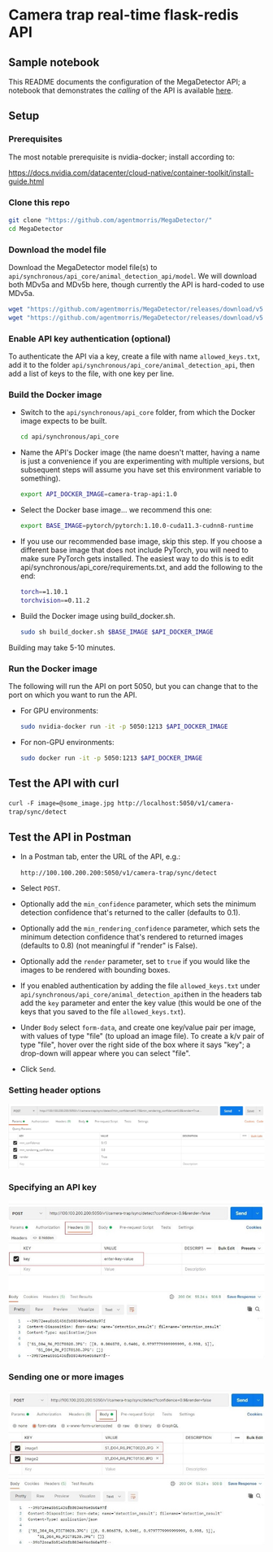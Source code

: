 # Camera trap real-time flask-redis API

## Sample notebook

This README documents the configuration of the MegaDetector API; a notebook that demonstrates the *calling* of the API is available [here](camera_trap_flask_api_test.ipynb).

## Setup

### Prerequisites

The most notable prerequisite is nvidia-docker; install according to:

<https://docs.nvidia.com/datacenter/cloud-native/container-toolkit/install-guide.html>


### Clone this repo

```bash
git clone "https://github.com/agentmorris/MegaDetector/"
cd MegaDetector
```

    
### Download the model file

Download the MegaDetector model file(s) to `api/synchronous/api_core/animal_detection_api/model`.  We will download both MDv5a and MDv5b here, though currently the API is hard-coded to use MDv5a.

```bash
wget "https://github.com/agentmorris/MegaDetector/releases/download/v5.0/md_v5a.0.0.pt" -O api/synchronous/api_core/animal_detection_api/model/md_v5a.0.0.pt
wget "https://github.com/agentmorris/MegaDetector/releases/download/v5.0/md_v5b.0.0.pt" -O api/synchronous/api_core/animal_detection_api/model/md_v5b.0.0.pt
```

### Enable API key authentication (optional)

To authenticate the API via a key, create a file with name `allowed_keys.txt`, add it to the folder `api/synchronous/api_core/animal_detection_api`, then add a list of keys to the file, with one key per line.
 
 
### Build the Docker image

- Switch to the `api/synchronous/api_core` folder, from which the Docker image expects to be built.

    ```bash
    cd api/synchronous/api_core
    ```

- Name the API's Docker image (the name doesn't matter, having a name is just a convenience if you are experimenting with multiple versions, but subsequent steps will assume you have set this environment variable to something).

    ```bash
    export API_DOCKER_IMAGE=camera-trap-api:1.0
    ```

- Select the Docker base image... we recommend this one:

    ```bash
    export BASE_IMAGE=pytorch/pytorch:1.10.0-cuda11.3-cudnn8-runtime
    ```

- If you use our recommended base image, skip this step.  If you choose a different base image that does not include PyTorch, you will need to make sure PyTorch gets installed.  The easiest way to do this is to edit api/synchronous/api_core/requirements.txt, and add the following to the end:

    ```bash
    torch==1.10.1
    torchvision==0.11.2
    ```
- Build the Docker image using build_docker.sh.

    ```bash
    sudo sh build_docker.sh $BASE_IMAGE $API_DOCKER_IMAGE
    ```

Building may take 5-10 minutes.

### Run the Docker image

The following will run the API on port 5050, but you can change that to the port on which you want to run the API.

- For GPU environments:

    ```bash
    sudo nvidia-docker run -it -p 5050:1213 $API_DOCKER_IMAGE
    ```

- For non-GPU environments:

    ```bash
    sudo docker run -it -p 5050:1213 $API_DOCKER_IMAGE
    ```

## Test the API with curl

`curl -F image=@some_image.jpg http://localhost:5050/v1/camera-trap/sync/detect`


## Test the API in Postman

- In a Postman tab, enter the URL of the API, e.g.:

  `http://100.100.200.200:5050/v1/camera-trap/sync/detect`
  
 - Select `POST`.
 - Optionally add the `min_confidence` parameter, which sets the minimum detection confidence that's returned to the caller (defaults to 0.1).
 - Optionally add the `min_rendering_confidence` parameter, which sets the minimum detection confidence that's rendered to returned images (defaults to 0.8) (not meaningful if "render" is False).
 - Optionally add the `render` parameter, set to `true` if you would like the images to be rendered with bounding boxes.
 - If you enabled authentication by adding the file `allowed_keys.txt` under `api/synchronous/api_core/animal_detection_api`then in the headers tab add the `key` parameter and enter the key value (this would be one of the keys that you saved to the file `allowed_keys.txt`).
 - Under `Body` select `form-data`, and create one key/value pair per image, with values of type "file" (to upload an image file).  To create a k/v pair of type "file", hover over the right side of the box where it says "key"; a drop-down will appear where you can select "file".
 - Click `Send`.

### Setting header options

![Test in postman](images/postman_url_params.jpg) 

### Specifying an API key

![Test in postman](images/postman_api_key.jpg)

### Sending one or more images

![Test in postman](images/postman_formdata_images.jpg)

<br/>

